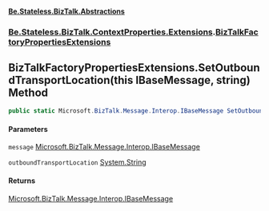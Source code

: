#### [Be.Stateless.BizTalk.Abstractions](README.md 'README')
### [Be.Stateless.BizTalk.ContextProperties.Extensions](Be.Stateless.BizTalk.ContextProperties.Extensions.md 'Be.Stateless.BizTalk.ContextProperties.Extensions').[BizTalkFactoryPropertiesExtensions](BizTalkFactoryPropertiesExtensions.md 'Be.Stateless.BizTalk.ContextProperties.Extensions.BizTalkFactoryPropertiesExtensions')

## BizTalkFactoryPropertiesExtensions.SetOutboundTransportLocation(this IBaseMessage, string) Method

```csharp
public static Microsoft.BizTalk.Message.Interop.IBaseMessage SetOutboundTransportLocation(this Microsoft.BizTalk.Message.Interop.IBaseMessage message, string outboundTransportLocation);
```
#### Parameters

<a name='Be.Stateless.BizTalk.ContextProperties.Extensions.BizTalkFactoryPropertiesExtensions.SetOutboundTransportLocation(thisMicrosoft.BizTalk.Message.Interop.IBaseMessage,string).message'></a>

`message` [Microsoft.BizTalk.Message.Interop.IBaseMessage](https://docs.microsoft.com/en-us/dotnet/api/Microsoft.BizTalk.Message.Interop.IBaseMessage 'Microsoft.BizTalk.Message.Interop.IBaseMessage')

<a name='Be.Stateless.BizTalk.ContextProperties.Extensions.BizTalkFactoryPropertiesExtensions.SetOutboundTransportLocation(thisMicrosoft.BizTalk.Message.Interop.IBaseMessage,string).outboundTransportLocation'></a>

`outboundTransportLocation` [System.String](https://docs.microsoft.com/en-us/dotnet/api/System.String 'System.String')

#### Returns
[Microsoft.BizTalk.Message.Interop.IBaseMessage](https://docs.microsoft.com/en-us/dotnet/api/Microsoft.BizTalk.Message.Interop.IBaseMessage 'Microsoft.BizTalk.Message.Interop.IBaseMessage')